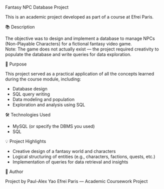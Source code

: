 Fantasy NPC Database Project

This is an academic project developed as part of a course at Efrei Paris.

📚 Description

The objective was to design and implement a database to manage NPCs (Non-Playable Characters) for a fictional fantasy video game.  
Note: The game does not actually exist — the project required creativity to populate the database and write queries for data exploration.

🎯 Purpose

This project served as a practical application of all the concepts learned during the course module, including:

- Database design
- SQL query writing
- Data modeling and population
- Exploration and analysis using SQL

 🛠️ Technologies Used

- MySQL (or specify the DBMS you used)
- SQL

💡 Project Highlights

- Creative design of a fantasy world and characters
- Logical structuring of entities (e.g., characters, factions, quests, etc.)
- Implementation of queries for data retrieval and insights

🚀 Author

Project by Paul-Alex Yao 
Efrei Paris — Academic Coursework Project
